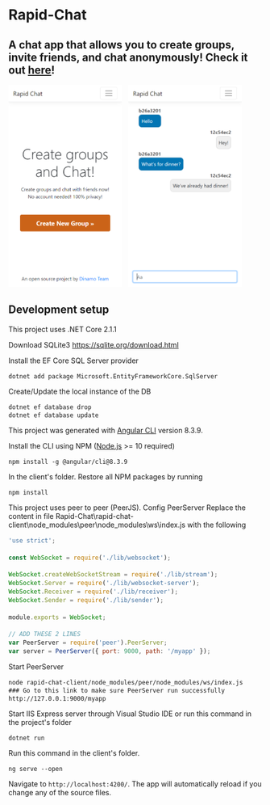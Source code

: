 # Rapid-Chat

## A chat app that allows you to create groups, invite friends, and chat anonymously! Check it out [here](https://rapidchat.azurewebsites.net/)!

<img src="./images/HomeView.png" height=400px style="margin-right: 10px">
<img src="./images/ChatView.png" height=400px>

## **Development setup**

This project uses .NET Core 2.1.1

Download SQLite3
https://sqlite.org/download.html

Install the EF Core SQL Server provider

```shell
dotnet add package Microsoft.EntityFrameworkCore.SqlServer
```
Create/Update the local instance of the DB

```shell
dotnet ef database drop
dotnet ef database update
```
This project was generated with [Angular CLI](https://cli.angular.io/) version 8.3.9.

Install the CLI using NPM ([Node.js](https://nodejs.org/en/) >= 10 required)

```shell
npm install -g @angular/cli@8.3.9 
```
In the client's folder. Restore all NPM packages by running

```shell
npm install
```
This project uses peer to peer (PeerJS). Config PeerServer
Replace the content in file Rapid-Chat\rapid-chat-client\node_modules\peer\node_modules\ws\index.js with the following

```js
'use strict';

const WebSocket = require('./lib/websocket');

WebSocket.createWebSocketStream = require('./lib/stream');
WebSocket.Server = require('./lib/websocket-server');
WebSocket.Receiver = require('./lib/receiver');
WebSocket.Sender = require('./lib/sender');

module.exports = WebSocket;

// ADD THESE 2 LINES
var PeerServer = require('peer').PeerServer;
var server = PeerServer({ port: 9000, path: '/myapp' });
```

Start PeerServer

```shell
node rapid-chat-client/node_modules/peer/node_modules/ws/index.js
### Go to this link to make sure PeerServer run successfully http://127.0.0.1:9000/myapp
```
Start IIS Express server through Visual Studio IDE or run this command in the project's folder
```shell
dotnet run
```
Run this command in the client's folder.

```shell
ng serve --open
```
 Navigate to `http://localhost:4200/`. The app will automatically reload if you change any of the source files.
